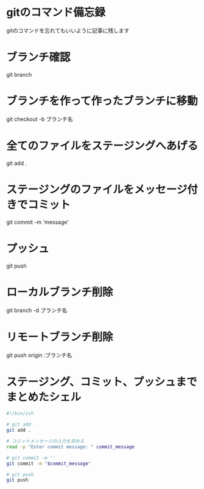 # gitのコマンド備忘録

gitのコマンドを忘れてもいいように記事に残します



# ブランチ確認
git branch

# ブランチを作って作ったブランチに移動
git checkout -b ブランチ名

# 全てのファイルをステージングへあげる
git add .

# ステージングのファイルをメッセージ付きでコミット
git commit -m 'message'

# プッシュ
git push

# ローカルブランチ削除
git branch -d ブランチ名

# リモートブランチ削除
git push origin :ブランチ名


# ステージング、コミット、プッシュまでまとめたシェル
```shell:git-add-commit-push.sh
#!/bin/zsh

# git add .
git add .

# コミットメッセージの入力を求める
read -p "Enter commit message: " commit_message

# git commit -m ''
git commit -m "$commit_message"

# git push
git push

```

